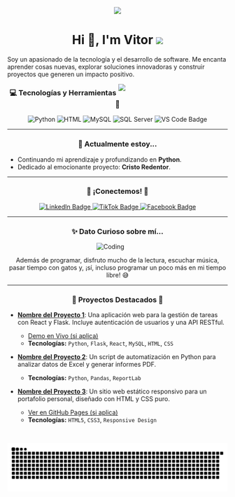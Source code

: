 <p align="center">
  <img src="https://github.com/7oSkaaa/7oSkaaa/blob/main/Images/about_me.gif?raw=true" width="50px">
</p>
<h1 align="center">Hi 👋, I'm Vitor <img height="40" src="https://emoji.gg/assets/emoji/7333-parrotdance.gif"></h1>
</p>
Soy un apasionado de la tecnología y el desarrollo de software. Me encanta aprender cosas nuevas, explorar soluciones innovadoras y construir proyectos que generen un impacto positivo.
 
<picture> <img align="right" src="https://github.com/7oSkaaa/7oSkaaa/blob/main/Images/Right_Side.gif?raw=true" width = 250px></picture>
<h3 align="center">💻 Tecnologías y Herramientas 🚀</h3>
<p align="center">
  <img src="https://img.shields.io/badge/Python-3776AB?style=for-the-badge&logo=python&logoColor=white" alt="Python">
  <img src="https://img.shields.io/badge/HTML5-E34F26?style=for-the-badge&logo=html5&logoColor=white" alt="HTML">
  <img src="https://img.shields.io/badge/MySQL-4479A1?style=for-the-badge&logo=mysql&logoColor=white" alt="MySQL">
  <img src="https://img.shields.io/badge/Microsoft_SQL_Server-CC2927?style=for-the-badge&logo=microsoft-sql-server&logoColor=white" alt="SQL Server">
  <img src="https://img.shields.io/badge/VS_Code-007ACC?style=for-the-badge&logo=visual-studio-code&logoColor=white" alt="VS Code Badge">
</p>

---

<h3 align="center">🌱 Actualmente estoy...</h3>

* Continuando mi aprendizaje y profundizando en **Python**.
* Dedicado al emocionante proyecto: **Cristo Redentor**.

---

<h3 align="center">💬 ¡Conectemos! 🚀</h3>

<p align="center">
  <a href="https://www.linkedin.com/feed/" target="_blank">
    <img src="https://img.shields.io/badge/LinkedIn-0A66C2?style=for-the-badge&logo=linkedin&logoColor=white" alt="LinkedIn Badge">
  </a>
  <a href="http://tiktok.com/@svgk004" target="_blank">
    <img src="https://img.shields.io/badge/TikTok-69C9D0?style=for-the-badge&logo=tiktok&logoColor=white" alt="TikTok Badge">
  </a>
  <a href="https://www.facebook.com/share/14DVeS7JHTq/" target="_blank">
    <img src="https://img.shields.io/badge/Facebook-1877F2?style=for-the-badge&logo=facebook&logoColor=white" alt="Facebook Badge">
  </a>
</p>

---

<h3 align="center">✨ Dato Curioso sobre mí...</h3>
<img align="right" alt="Coding" width="300" src="https://cdn.dribbble.com/users/1277312/screenshots/14733298/media/39b1045e593737587dd60e42c8422d1f.gif" >
<br>
<p align="center">
  Además de programar, disfruto mucho de la lectura, escuchar música, pasar tiempo con gatos y, ¡sí, incluso programar un poco más en mi tiempo libre! 😅
</p>

---

<h3 align="center">🚀 Proyectos Destacados 🚀</h3>

* **[Nombre del Proyecto 1](https://github.com/CVictor10/nombre-del-proyecto-1)**: Una aplicación web para la gestión de tareas con React y Flask. Incluye autenticación de usuarios y una API RESTful.
    * [Demo en Vivo (si aplica)](https://tu-enlace-de-demo.com)
    * **Tecnologías:** `Python`, `Flask`, `React`, `MySQL`, `HTML`, `CSS`

* **[Nombre del Proyecto 2](https://github.com/CVictor10/nombre-del-proyecto-2)**: Un script de automatización en Python para analizar datos de Excel y generar informes PDF.
    * **Tecnologías:** `Python`, `Pandas`, `ReportLab`

* **[Nombre del Proyecto 3](https://github.com/CVictor10/nombre-del-proyecto-3)**: Un sitio web estático responsivo para un portafolio personal, diseñado con HTML y CSS puro.
    * [Ver en GitHub Pages (si aplica)](https://cvictor10.github.io/nombre-del-proyecto-3/)
    * **Tecnologías:** `HTML5`, `CSS3`, `Responsive Design`
<br>
<div>

</p>
<p align = "center">
	<img src = "https://github.com/7oSkaaa/7oSkaaa/blob/output/github-contribution-grid-snake.svg?" alt = "Snake Game"/>
</p>
